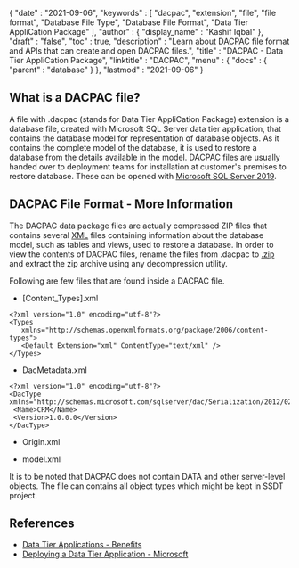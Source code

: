 {
  "date" : "2021-09-06",
  "keywords" : [ "dacpac", "extension", "file", "file format", "Database File Type", "Database File Format", "Data Tier AppliCation Package" ],
  "author" : {
    "display_name" : "Kashif Iqbal"
  },
  "draft" : "false",
  "toc" : true,
  "description" : "Learn about DACPAC file format and APIs that can create and open DACPAC files.",
  "title" : "DACPAC - Data Tier AppliCation Package",
  "linktitle" : "DACPAC",
  "menu" : {
    "docs" : {
      "parent" : "database"
    }
  },
  "lastmod" : "2021-09-06"
}

## What is a DACPAC file?

A file with .dacpac (stands for Data Tier AppliCation Package) extension is a database file, created with Microsoft SQL Server data tier application, that contains the database model for representation of database objects. As it contains the complete model of the database, it is used to restore a database from the details available in the model. DACPAC files are usually handed over to deployment teams for installation at customer's premises to restore database. These can be opened with
[Microsoft SQL Server 2019](https://www.microsoft.com/en-us/sql-server/sql-server-2019).

## DACPAC File Format - More Information

The DACPAC data package files are actually compressed ZIP files that contains several [XML](/web/xml/) files containing information about the database model, such as tables and views, used to restore a database. In order to view the contents of DACPAC files, rename the files from .dacpac to [.zip](/compression/zip/) and extract the zip archive using any decompression utility.

Following are few files that are found inside a DACPAC file.

 * [Content_Types].xml
 ```
 <?xml version="1.0" encoding="utf-8"?>
<Types
    xmlns="http://schemas.openxmlformats.org/package/2006/content-types">
    <Default Extension="xml" ContentType="text/xml" />
</Types>
 ```
 * DacMetadata.xml

 ```
<?xml version="1.0" encoding="utf-8"?>
<DacType xmlns="http://schemas.microsoft.com/sqlserver/dac/Serialization/2012/02">
  <Name>CRM</Name>
  <Version>1.0.0.0</Version>
</DacType>
 ```
 * Origin.xml

 * model.xml

 It is to be noted that DACPAC does not contain DATA and other server-level objects. The file can contains all object types which might be kept in SSDT project.

## References

* [Data Tier Applications - Benefits](https://learn.microsoft.com/en-us/sql/relational-databases/data-tier-applications/data-tier-applications?view=sql-server-ver15)
* [Deploying a Data Tier Application - Microsoft](https://learn.microsoft.com/en-us/sql/relational-databases/data-tier-applications/deploy-a-data-tier-application)
